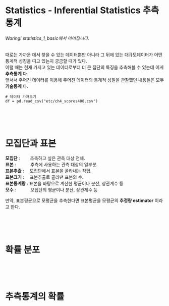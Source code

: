 # Statistics - Inferential Statistics 추측통계
###### Waring! statistics_1_basic에서 이어집니다.  
때로는 가까운 데서 찾을 수 있는 데이터뿐만 아니라 그 뒤에 있는 대규모데이터가 어떤 통계적 성징을 띠고 있는지 궁금할 때가 있다.  
이럴 때는 현재 가지고 있는 데이터로부터 더 큰 집단의 특징을 추측해볼 수 있는데 이게 __추측통계__ 다.  
앞서서 주어진 데이터를 이용해 주어진 데이터의 통계적 성질을 관찰했던 내용들은 모두 __기술통계__ 다.

```
# 데이터 가져오기
df = pd.read_csv("etc/ch4_scores400.csv")
```
<br>
<br>
<br>

# 모집단과 표본 
__모집단__ : 　　추측하고 싶은 관측 대상 전체.  
__표본__ : 　　　추측에 사용하는 관측 대상의 일부분.  
__표본추출__ : 　모집단에서 표본을 골라내는 작업.  
__표본크기__ : 　표본추출로 골라낸 표본의 수.  
__표본통계량__ : 표본을 바탕으로 계산한 평균이나 분산, 상관계수 등  
__모수__ : 　　　모집단의 평균이나 분산, 상관계수 등  

만약, 표본평균으로 모평균을 추측한다면 표본평균을 모평균의 __추정량 estimator__ 이라고 한다.  





<br>
<br>
<br>

# 확률 분포

<br>
<br>
<br>

# 추측통계의 확률